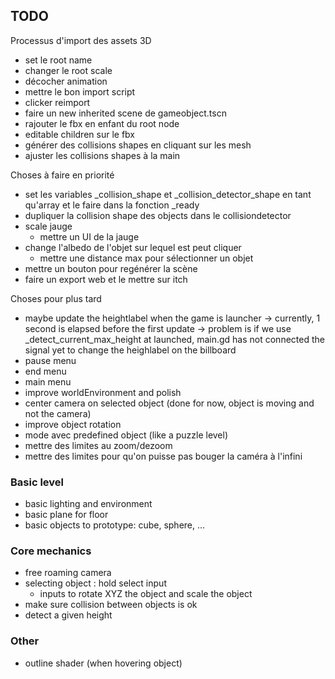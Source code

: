 ## TODO

Processus d'import des assets 3D
- set le root name
- changer le root scale
- décocher animation
- mettre le bon import script
- clicker reimport
- faire un new inherited scene de gameobject.tscn
- rajouter le fbx en enfant du root node
- editable children sur le fbx
- générer des collisions shapes en cliquant sur les mesh
- ajuster les collisions shapes à la main


Choses à faire en priorité

- set les variables _collision_shape et _collision_detector_shape en tant qu'array et le faire
	dans la fonction _ready
- dupliquer la collision shape des objects dans le collisiondetector
- scale jauge
	- mettre un UI de la jauge
- change l'albedo de l'objet sur lequel est peut cliquer
	- mettre une distance max pour sélectionner un objet
- mettre un bouton pour regénérer la scène
- faire un export web et le mettre sur itch

Choses pour plus tard

- maybe update the heightlabel when the game is launcher
	-> currently, 1 second is elapsed before the first update
	-> problem is if we use _detect_current_max_height at launched,
	main.gd has not connected the signal yet to change the heighlabel on the billboard
- pause menu
- end menu
- main menu
- improve worldEnvironment and polish
- center camera on selected object (done for now, object is moving and not the camera)
- improve object rotation
- mode avec predefined object (like a puzzle level)
- mettre des limites au zoom/dezoom
- mettre des limites pour qu'on puisse pas bouger la caméra à l'infini



### Basic level
- basic lighting and environment
- basic plane for floor
- basic objects to prototype: cube, sphere, ...

### Core mechanics
- free roaming camera
- selecting object : hold select input
	- inputs to rotate XYZ the object and scale the object
- make sure collision between objects is ok
- detect a given height

### Other
- outline shader (when hovering object)
